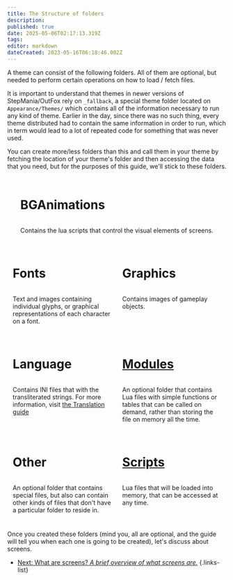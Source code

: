 ```yaml
---
title: The Structure of folders
description: 
published: true
date: 2025-05-06T02:17:13.319Z
tags: 
editor: markdown
dateCreated: 2023-05-16T06:18:46.002Z
---
```


A theme can consist of the following folders. All of them are optional, but needed to perform certain operations on how to load / fetch files.

It is important to understand that themes in newer versions of StepMania/OutFox rely on `_fallback`, a special theme folder located on `Appearance/Themes/` which contains all of the information necessary to run any kind of theme. Earlier in the day, since there was no such thing, every theme distributed had to contain the same information in order to run, which in term would lead to a lot of repeated code for something that was never used.

You can create more/less folders than this and call them in your theme by fetching the location of your theme's folder
and then accessing the data that you need, but for the purposes of this guide, we'll stick to these folders.

<div style="display: flex;">
  <div style="display: flex; justify-content: space-around; flex-direction: row; flex-wrap: wrap;">
    <div style="display: flex; flex-direction: column; margin: 10px; max-width: 512px;">
      <h1>BGAnimations</h1>
      <p>Contains the lua scripts that control the visual elements of screens.</p>
    </div>
    <div style="display: flex; flex-direction: column; margin: 10px; width: 45%;">
      <h1>Fonts</h1>
      <p>Text and images containing individual glyphs, or graphical representations of each character on a font.</p>
    </div>
    <div style="display: flex; flex-direction: column; margin: 10px; width: 45%;">
      <h1>Graphics</h1>
      <p>Contains images of gameplay objects.</p>
    </div>
    <div style="display: flex; flex-direction: column; margin: 10px; width: 45%;">
      <h1>Language</h1>
      <p>Contains INI files that with the transliterated strings. For more information, visit <a href="/en/dev/translation">the Translation guide</a></p>
    </div>
    <div style="display: flex; flex-direction: column; margin: 10px; width: 45%;">
      <h1><a href="/en/dev/theming/Theming-Modules">Modules</a></h1>
      <p>An optional folder that contains Lua files with simple functions or tables that can be called on demand, rather than
storing the file on memory all the time.</p>
    </div>
    <div style="display: flex; flex-direction: column; margin: 10px; width: 45%;">
      <h1>Other</h1>
      <p>An optional folder that contains special files, but also can contain other kinds of files that don't have a particular folder to reside in.</p>
    </div>
    <div style="display: flex; flex-direction: column; margin: 10px; width: 45%;">
      <h1><a href="/en/dev/theming/Theming-Scripts">Scripts</a></h1>
      <p>Lua files that will be loaded into memory, that can be accessed at any time.</p>
    </div>
  </div>
</div>

Once you created these folders (mind you, all are optional, and the guide will tell you when each one is going to be created), let's discuss about screens.

- [Next: What are screens? *A brief overview of what screens are.*](/en/dev/theming/What-Are-Screens)
{.links-list}